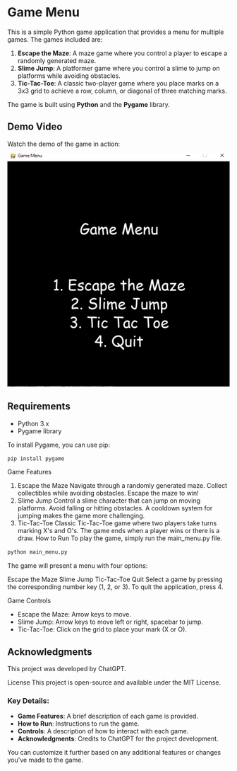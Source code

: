 # Game Menu

This is a simple Python game application that provides a menu for multiple games. The games included are:

1. **Escape the Maze**: A maze game where you control a player to escape a randomly generated maze.
2. **Slime Jump**: A platformer game where you control a slime to jump on platforms while avoiding obstacles.
3. **Tic-Tac-Toe**: A classic two-player game where you place marks on a 3x3 grid to achieve a row, column, or diagonal of three matching marks.

The game is built using **Python** and the **Pygame** library.

## Demo Video

Watch the demo of the game in action:

[![Game Demo](assets/cover.png)](assets/screen-capture.webm)


## Requirements

- Python 3.x
- Pygame library

To install Pygame, you can use pip:

```bash
pip install pygame
```
Game Features
1. Escape the Maze
Navigate through a randomly generated maze.
Collect collectibles while avoiding obstacles.
Escape the maze to win!
2. Slime Jump
Control a slime character that can jump on moving platforms.
Avoid falling or hitting obstacles.
A cooldown system for jumping makes the game more challenging.
3. Tic-Tac-Toe
Classic Tic-Tac-Toe game where two players take turns marking X's and O's.
The game ends when a player wins or there is a draw.
How to Run
To play the game, simply run the main_menu.py file.

```bash
python main_menu.py
```
The game will present a menu with four options:

Escape the Maze
Slime Jump
Tic-Tac-Toe
Quit
Select a game by pressing the corresponding number key (1, 2, or 3). To quit the application, press 4.

Game Controls
- Escape the Maze: Arrow keys to move.
- Slime Jump: Arrow keys to move left or right, spacebar to jump.
- Tic-Tac-Toe: Click on the grid to place your mark (X or O).
## Acknowledgments
This project was developed by ChatGPT.

License
This project is open-source and available under the MIT License.


### Key Details:
- **Game Features**: A brief description of each game is provided.
- **How to Run**: Instructions to run the game.
- **Controls**: A description of how to interact with each game.
- **Acknowledgments**: Credits to ChatGPT for the project development. 

You can customize it further based on any additional features or changes you've made to the game.